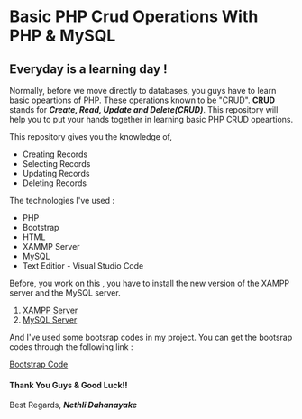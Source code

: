 # Basic PHP Crud Operations With PHP & MySQL

## Everyday is a learning day !

Normally, before we move directly to databases, you guys have to learn basic opeartions of PHP. These operations known to be "CRUD". **CRUD** stands for **_Create, Read, Update and Delete(CRUD)_**. This repository will help you to put your hands together in learning basic PHP CRUD opeartions.	


This repository gives you the knowledge of,

- Creating Records
- Selecting Records
- Updating Records
- Deleting Records

The technologies I've used : 
- PHP
- Bootstrap
- HTML
- XAMMP Server
- MySQL
- Text Editior - Visual Studio Code

Before, you work on this , you have to install the new version of the XAMPP server and the MySQL server.

1. [XAMPP Server](https://www.apachefriends.org/download.html)
2. [MySQL Server](https://dev.mysql.com/downloads/installer/)


And I've used some bootsrap codes in my project. You can get the bootsrap codes through the following link :

[Bootstrap Code](https://getbootstrap.com/docs/5.1/getting-started/introduction/)

#### Thank You Guys & Good Luck!!

Best Regards,
**_Nethli Dahanayake_**
